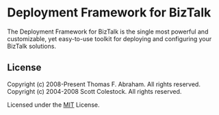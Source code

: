 # Deployment Framework for BizTalk
The Deployment Framework for BizTalk is the single most powerful and customizable, yet easy-to-use toolkit for deploying and configuring your BizTalk solutions.

## License

Copyright (c) 2008-Present Thomas F. Abraham. All rights reserved.  
Copyright (c) 2004-2008 Scott Colestock. All rights reserved.

Licensed under the [MIT](LICENSE.txt) License.
